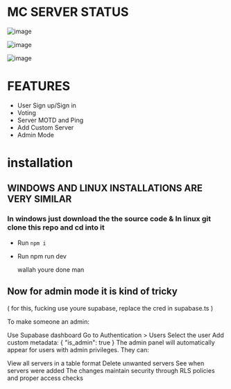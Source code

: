 # MC SERVER STATUS 

![image](https://github.com/user-attachments/assets/91db381b-c0a5-467e-9415-be9d01b1b47e)

![image](https://github.com/user-attachments/assets/9eda0f66-cdef-4882-b781-fd20d1c5f694)

![image](https://github.com/user-attachments/assets/ccf53bcf-c191-4bd5-89e2-aa58adf905b0)

# FEATURES

- User Sign up/Sign in
- Voting
- Server MOTD and Ping
- Add Custom Server 
- Admin Mode

# installation

## WINDOWS AND LINUX INSTALLATIONS ARE VERY SIMILAR

### In windows just download the the source code & In linux git clone this repo and cd into it

- Run `npm i`
- Run npm run dev

  wallah youre done man

## Now for admin mode it is kind of tricky

( for this, fucking use youre supabase, replace the cred in supabase.ts )

To make someone an admin:

Use Supabase dashboard
Go to Authentication > Users
Select the user
Add custom metadata: { "is_admin": true }
The admin panel will automatically appear for users with admin privileges. They can:

View all servers in a table format
Delete unwanted servers
See when servers were added
The changes maintain security through RLS policies and proper access checks
